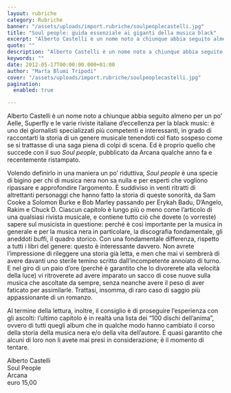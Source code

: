 ```yaml
---
layout: rubriche
category: Rubriche
banner: "/assets/uploads/import.rubriche/soulpeoplecastelli.jpg"
title: "Soul people: guida essenziale ai giganti della musica black"
excerpt: "Alberto Castelli è un nome noto a chiunque abbia seguito almeno per un po’ Aelle, Superfly e le varie riviste italiane d’eccellenza per la black music: è uno dei giornalisti specializzati più competenti e interessanti, in grado di raccontarti la storia di un genere musicale tenendoti col fiato sospeso come se si trattasse di una [&hellip"
quote: ""
description: "Alberto Castelli è un nome noto a chiunque abbia seguito almeno per un po’ Aelle, Superfly e le varie riviste italiane d’eccellenza per la black music: è uno dei giornalisti specializzati più competenti e interessanti, in grado di raccontarti la storia di un genere musicale tenendoti col fiato sospeso come se si trattasse di una [&hellip"
keywords: ""
date: 2012-05-17T00:00:00.000+01:00
author: "Marta Blumi Tripodi"
cover: "/assets/uploads/import.rubriche/soulpeoplecastelli.jpg"
pagination:
  enabled: true

---
```


Alberto Castelli è un nome noto a chiunque abbia seguito almeno per un po’ Aelle, Superfly e le varie riviste italiane d’eccellenza per la black music: è uno dei giornalisti specializzati più competenti e interessanti, in grado di raccontarti la storia di un genere musicale tenendoti col fiato sospeso come se si trattasse di una saga piena di colpi di scena. Ed è proprio quello che succede con il suo _Soul people_, pubblicato da Arcana qualche anno fa e recentemente ristampato.

Volendo definirlo in una maniera un po’ riduttiva, _Soul people_ è una specie di bigino per chi di musica nera non sa nulla e per esperti che vogliono ripassare e approfondire l’argomento. È suddiviso in venti ritratti di altrettanti personaggi che hanno fatto la storia di queste sonorità, da Sam Cooke a Solomon Burke e Bob Marley passando per Erykah Badu, D’Angelo, Rakim e Chuck D. Ciascun capitolo è lungo più o meno come l’articolo di una qualsiasi rivista musicale, e contiene tutto ciò che dovete (o vorreste) sapere sul musicista in questione: perché è così importante per la musica in generale e per la musica nera in particolare, la discografia fondamentale, gli aneddoti buffi, il quadro storico. Con una fondamentale differenza, rispetto a tutti i libri del genere: questo è interessante davvero. Non avrete l’impressione di rileggere una storia già letta, e men che mai vi sembrerà di avere davanti uno sterile temino scritto dall’incompetente annoiato di turno. E nel giro di un paio d’ore (perché è garantito che lo divorerete alla velocità della luce) vi ritroverete ad avere imparato un sacco di cose nuove sulla musica che ascoltate da sempre, senza neanche avere il peso di aver faticato per assimilarle. Trattasi, insomma, di raro caso di saggio più appassionante di un romanzo.

Al termine della lettura, inoltre, il consiglio è di proseguire l’esperienza con gli ascolti: l’ultimo capitolo è in realtà una lista dei “100 dischi dell’anima”, ovvero di tutti quegli album che in qualche modo hanno cambiato il corso della storia della musica nera e/o della vita dell’autore. È quasi garantito che alcuni di loro non li avete mai presi in considerazione; è il momento di tentare.

Alberto Castelli  
Soul People  
Arcana  
euro 15,00